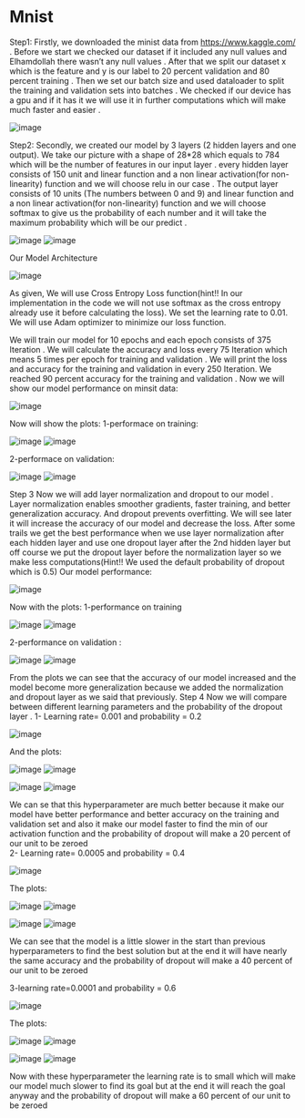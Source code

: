 # Mnist
Step1:
Firstly, we downloaded the minist data from https://www.kaggle.com/ . Before we start we checked our dataset if it included any null values and Elhamdollah there wasn’t any null values . After that we split our dataset x which is the feature and y is our label to 20 percent validation and 80 percent training . Then we set our batch size and used dataloader to split the training and validation sets into batches . We checked if our device has a gpu and if it has it we will use it in further computations which will make much faster and easier . 

![image](https://github.com/user-attachments/assets/ad49be86-f4ff-4b7d-8b9a-ad7bc190f873)

Step2:
Secondly, we created our model by 3 layers (2 hidden layers and one output). We take our picture with a shape of 28*28 which equals to 784 which will be the number of features in our input layer . every hidden layer consists of 150 unit and linear function and a non linear activation(for non-linearity) function and we will choose relu in our case  . The output layer consists of 10 units (The numbers between 0 and 9) and linear function and a non linear activation(for non-linearity) function and we will choose softmax to give us the probability of each number and it will take the maximum probability which will be our predict . 

![image](https://github.com/user-attachments/assets/0f16cfa0-cb10-4bcd-af84-a29f7334e797) ![image](https://github.com/user-attachments/assets/e372030d-adea-481a-ac90-3de91a8d6f51)

Our Model Architecture 

![image](https://github.com/user-attachments/assets/fec6cebb-3b97-4b23-836d-1971edac0a83)

As given, We will use Cross Entropy Loss function(hint!! In our implementation in the code we will not use softmax as the cross entropy already use it before calculating the loss). We set the learning rate to 0.01. We will use Adam optimizer to minimize our loss function.

We will train our model for 10 epochs and each epoch consists of 375 Iteration . 
We will calculate the accuracy and loss every 75 Iteration which means 5 times per epoch for training and validation . We will print the loss and accuracy for the training and validation in every 250 Iteration. We reached 90 percent accuracy for the training and validation .
Now we will show our model performance on minsit data:

![image](https://github.com/user-attachments/assets/999d9fca-8f8e-4064-b8f9-7c0e9c2723fe)

Now will show the plots:
1-performace on training:

![image](https://github.com/user-attachments/assets/0d4781b1-0f8a-4005-a939-c73aebe772d4) ![image](https://github.com/user-attachments/assets/00ecdb8b-6dbf-4a03-917c-cb9bf30e84af)

2-performace on validation:

![image](https://github.com/user-attachments/assets/bd45bd1c-fc3d-4e1a-8be0-ada311b6b584) ![image](https://github.com/user-attachments/assets/86097d38-46ed-40ad-8a08-7fbed9b4387b)


Step 3 
Now we will add layer normalization and dropout to our model . Layer normalization enables smoother gradients, faster training, and better generalization accuracy. And dropout prevents overfitting. We will see later it will increase the accuracy of our model and decrease the loss.
After some trails we get the best performance when we use layer normalization after each hidden layer and use one dropout layer after the 2nd hidden layer but off course we put the dropout layer before the normalization layer so we make less computations(Hint!! We used the default probability of dropout which is 0.5)
Our model performance:

![image](https://github.com/user-attachments/assets/617a3bcc-eaf3-45ad-9bde-1d1a022aa7e6)

Now with the plots:
1-performance on training

![image](https://github.com/user-attachments/assets/573b29a5-0875-4646-85e8-b5ce08558bec) ![image](https://github.com/user-attachments/assets/3d377015-59d9-449e-b355-c1c865511334)

2-performance on validation :

![image](https://github.com/user-attachments/assets/4e246998-346c-400a-b6b8-31250fb08c92) ![image](https://github.com/user-attachments/assets/4fd82c88-985b-4d38-aa04-b5d5c8fe604f)


From the plots we can see that the accuracy of our model increased  and the model become more generalization because we added the normalization and dropout  layer as we said that previously.
Step 4
Now we will compare between  different learning parameters and the probability of the dropout layer .
1-	Learning rate= 0.001 and probability = 0.2

![image](https://github.com/user-attachments/assets/d78aef82-7a5a-4dce-9da3-da0866752a57)


And the plots:

![image](https://github.com/user-attachments/assets/1113b7e3-d2bb-46ec-b619-015e50c2a8f6) ![image](https://github.com/user-attachments/assets/bddfbf7c-7e54-4642-8c2f-58482a09054b)

![image](https://github.com/user-attachments/assets/ee446aa1-9ffb-428b-892e-139b23889c92) ![image](https://github.com/user-attachments/assets/b2002152-9509-486b-bd61-7ff1eb7a0cb7)

We can se that this hyperparameter are much better because it make our model have better performance and better accuracy on the training and validation set and also it make our model faster to find the min of our activation function and the probability of dropout will make a 20 percent of our unit to be zeroed  
2- Learning rate= 0.0005 and probability = 0.4

![image](https://github.com/user-attachments/assets/677e868c-f43a-491d-8baa-ad23dcb6e771)


The plots:

![image](https://github.com/user-attachments/assets/5fcf95a2-3993-42fb-bf4e-3de8debad304) ![image](https://github.com/user-attachments/assets/2c5da905-0769-46f0-b641-0f3bae36d3c1)

![image](https://github.com/user-attachments/assets/bfe1e70d-ddf9-46d5-8135-998798469f54) ![image](https://github.com/user-attachments/assets/fc780507-ec99-4803-b278-28d45619f426)

We can see that the model is a little slower in the start than previous hyperparameters to find the best solution but at the end it will have nearly the same accuracy and the probability of dropout will make a 40 percent of our unit to be zeroed  

3-learning rate=0.0001 and probability = 0.6

![image](https://github.com/user-attachments/assets/5a5cad59-fac8-49c7-885c-5add50ef3e0a)

The plots:

![image](https://github.com/user-attachments/assets/208d0f6f-9db0-4187-b343-e67d8520c646) ![image](https://github.com/user-attachments/assets/e34968e5-7632-4888-9c89-564e190bc311)

![image](https://github.com/user-attachments/assets/f46e1e7d-f459-4ca0-abe2-6d63416249ab) ![image](https://github.com/user-attachments/assets/5d036791-c1ff-4bb6-b01e-0f8ef4159560)

Now with these hyperparameter the learning rate is to small which will make our model much slower to find its goal  but at the end it will reach the goal anyway and the probability of dropout will make a 60 percent of our unit to be zeroed  







